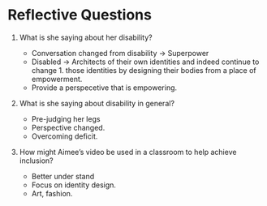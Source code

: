 # Reflective Questions

1. What is she saying about her disability?

   - Conversation changed from disability -> Superpower
   - Disabled -> Architects of their own identities and indeed continue to change 1. those identities by designing their bodies from a place of empowerment.
   - Provide a perspecetive that is empowering.

2. What is she saying about disability in general?

   - Pre-judging her legs
   - Perspective changed.
   - Overcoming deficit.

3. How might Aimee’s video be used in a classroom to help achieve inclusion?
   - Better under stand
   - Focus on identity design.
   - Art, fashion.
